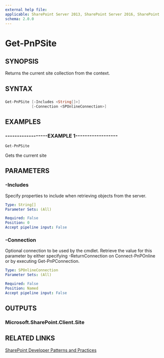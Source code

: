 ```yaml
---
external help file:
applicable: SharePoint Server 2013, SharePoint Server 2016, SharePoint Server 2019, SharePoint Online
schema: 2.0.0
---
```

# Get-PnPSite

## SYNOPSIS
Returns the current site collection from the context.

## SYNTAX 

### 
```powershell
Get-PnPSite [-Includes <String[]>]
            [-Connection <SPOnlineConnection>]
```

## EXAMPLES

### ------------------EXAMPLE 1------------------
```powershell
Get-PnPSite
```

Gets the current site

## PARAMETERS

### -Includes
Specify properties to include when retrieving objects from the server.

```yaml
Type: String[]
Parameter Sets: (All)

Required: False
Position: 0
Accept pipeline input: False
```

### -Connection
Optional connection to be used by the cmdlet. Retrieve the value for this parameter by either specifying -ReturnConnection on Connect-PnPOnline or by executing Get-PnPConnection.

```yaml
Type: SPOnlineConnection
Parameter Sets: (All)

Required: False
Position: Named
Accept pipeline input: False
```

## OUTPUTS

### Microsoft.SharePoint.Client.Site

## RELATED LINKS

[SharePoint Developer Patterns and Practices](https://aka.ms/sppnp)